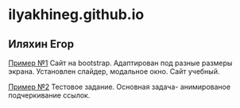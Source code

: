 # ilyakhineg.github.io
## Иляхин Егор
   
[Пример №1](https://ilyakhineg.github.io/Project3/src/ "")
    Сайт на bootstrap. Адаптирован под разные размеры экрана. Установлен слайдер, модальное окно. Сайт учебный.
    
[Пример №2](https://ilyakhineg.github.io/project4/ "")
    Тестовое задание. Основная задача- анимированое подчеркивание ссылок.
